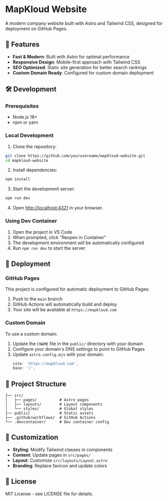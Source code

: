 # MapKloud Website

A modern company website built with Astro and Tailwind CSS, designed for deployment on GitHub Pages.

## 🚀 Features

- **Fast & Modern**: Built with Astro for optimal performance
- **Responsive Design**: Mobile-first approach with Tailwind CSS
- **SEO Optimized**: Static site generation for better search rankings
- **Custom Domain Ready**: Configured for custom domain deployment

## 🛠️ Development

### Prerequisites

- Node.js 18+ 
- npm or yarn

### Local Development

1. Clone the repository:
```bash
git clone https://github.com/yourusername/mapkloud-website.git
cd mapkloud-website
```

2. Install dependencies:
```bash
npm install
```

3. Start the development server:
```bash
npm run dev
```

4. Open [http://localhost:4321](http://localhost:4321) in your browser.

### Using Dev Container

1. Open the project in VS Code
2. When prompted, click "Reopen in Container"
3. The development environment will be automatically configured
4. Run `npm run dev` to start the server

## 🚀 Deployment

### GitHub Pages

This project is configured for automatic deployment to GitHub Pages:

1. Push to the `main` branch
2. GitHub Actions will automatically build and deploy
3. Your site will be available at `https://mapkloud.com`

### Custom Domain

To use a custom domain:

1. Update the `CNAME` file in the `public/` directory with your domain
2. Configure your domain's DNS settings to point to GitHub Pages
3. Update `astro.config.mjs` with your domain:
   ```javascript
   site: 'https://mapkloud.com',
   base: '/',
   ```

## 📁 Project Structure

```
├── src/
│   ├── pages/          # Astro pages
│   ├── layouts/        # Layout components
│   └── styles/         # Global styles
├── public/             # Static assets
├── .github/workflows/  # GitHub Actions
└── .devcontainer/      # Dev container config
```

## 🎨 Customization

- **Styling**: Modify Tailwind classes in components
- **Content**: Update pages in `src/pages/`
- **Layout**: Customize `src/layouts/Layout.astro`
- **Branding**: Replace favicon and update colors

## 📝 License

MIT License - see LICENSE file for details.
